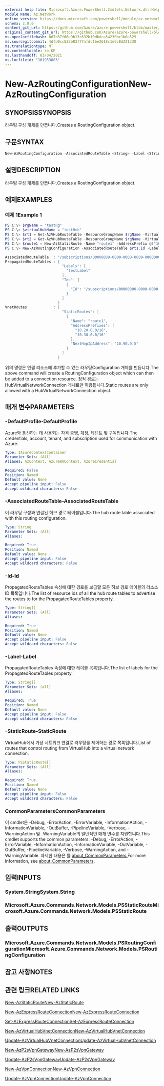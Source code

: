 ```yaml
---
external help file: Microsoft.Azure.PowerShell.Cmdlets.Network.dll-Help.xml
Module Name: Az.Network
online version: https://docs.microsoft.com/powershell/module/az.network/new-azroutingconfiguration
schema: 2.0.0
content_git_url: https://github.com/Azure/azure-powershell/blob/master/src/Network/Network/help/New-AzRoutingConfiguration.md
original_content_git_url: https://github.com/Azure/azure-powershell/blob/master/src/Network/Network/help/New-AzRoutingConfiguration.md
ms.openlocfilehash: b67b37f66e9b13c692b10dbdca54230bc1b0a529
ms.sourcegitcommit: 4dfb0cc533b83f77afdcfbe2618c1e6c8d221330
ms.translationtype: MT
ms.contentlocale: ko-KR
ms.lasthandoff: 03/04/2021
ms.locfileid: "101953883"
---
```

# <span data-ttu-id="ba4e6-101">New-AzRoutingConfiguration</span><span class="sxs-lookup"><span data-stu-id="ba4e6-101">New-AzRoutingConfiguration</span></span>

## <span data-ttu-id="ba4e6-102">SYNOPSIS</span><span class="sxs-lookup"><span data-stu-id="ba4e6-102">SYNOPSIS</span></span>
<span data-ttu-id="ba4e6-103">라우팅 구성 개체를 만듭니다.</span><span class="sxs-lookup"><span data-stu-id="ba4e6-103">Creates a RoutingConfiguration object.</span></span>

## <span data-ttu-id="ba4e6-104">구문</span><span class="sxs-lookup"><span data-stu-id="ba4e6-104">SYNTAX</span></span>

```powershell
New-AzRoutingConfiguration -AssociatedRouteTable <String> -Label <String[]> -Id <String[]> [-StaticRoute <PSStaticRoute[]>]  [-DefaultProfile <IAzureContextContainer>] [<CommonParameters>]
```

## <span data-ttu-id="ba4e6-105">설명</span><span class="sxs-lookup"><span data-stu-id="ba4e6-105">DESCRIPTION</span></span>
<span data-ttu-id="ba4e6-106">라우팅 구성 개체를 만듭니다.</span><span class="sxs-lookup"><span data-stu-id="ba4e6-106">Creates a RoutingConfiguration object.</span></span>

## <span data-ttu-id="ba4e6-107">예제</span><span class="sxs-lookup"><span data-stu-id="ba4e6-107">EXAMPLES</span></span>

### <span data-ttu-id="ba4e6-108">예제 1</span><span class="sxs-lookup"><span data-stu-id="ba4e6-108">Example 1</span></span>
```powershell
PS C:\> $rgName = "testRg"
PS C:\> $virtualHubName = "testHub"
PS C:\> $rt1 = Get-AzVHubRouteTable -ResourceGroupName $rgName -VirtualHubName $virtualHubName -Name "defaultRouteTable"
PS C:\> $rt2 = Get-AzVHubRouteTable -ResourceGroupName $rgName -VirtualHubName $virtualHubName -Name "noneRouteTable"
PS C:\> $route1 = New-AzStaticRoute -Name "route1" -AddressPrefix @("10.20.0.0/16", "10.30.0.0/16")-NextHopIpAddress "10.90.0.5"
PS C:\> New-AzRoutingConfiguration -AssociatedRouteTable $rt1.Id -Label @("testLabel") -Id @($rt2.Id) -StaticRoute @($route1)

AssociatedRouteTable  : "/subscriptions/00000000-0000-0000-0000-000000000000/resourceGroups/testRg/providers/Microsoft.Network/virtualHubs/testHub/hubRouteTables/defaultRouteTable"
PropagatedRouteTables : {
                          "Labels": [
                            "testLabel"
                          ],
                          "Ids": [
                            {
                              "Id": "/subscriptions/00000000-0000-0000-0000-000000000000/resourceGroups/testRg/providers/Microsoft.Network/virtualHubs/testHub/hubRouteTables/noneRouteTable"
                            }
                          ]
                        }
VnetRoutes            : {
                          "StaticRoutes": [
                            {
                              "Name": "route1",
                              "AddressPrefixes": [
                                "10.20.0.0/16",
                                "10.30.0.0/16"
                              ],
                              "NextHopIpAddress": "10.90.0.5"
                            }
                          ]
                        }
```

<span data-ttu-id="ba4e6-109">위의 명령은 연결 리소스에 추가할 수 있는 라우팅Configuration 개체를 만듭니다.</span><span class="sxs-lookup"><span data-stu-id="ba4e6-109">The above command will create a RoutingConfiguration object which can then be added to a connection resource.</span></span> <span data-ttu-id="ba4e6-110">정적 경로는 HubVirtualNetworkConnection 개체로만 허용됩니다.</span><span class="sxs-lookup"><span data-stu-id="ba4e6-110">Static routes are only allowed with a HubVirtualNetworkConnection object.</span></span> 

## <span data-ttu-id="ba4e6-111">매개 변수</span><span class="sxs-lookup"><span data-stu-id="ba4e6-111">PARAMETERS</span></span>

### <span data-ttu-id="ba4e6-112">-DefaultProfile</span><span class="sxs-lookup"><span data-stu-id="ba4e6-112">-DefaultProfile</span></span>
<span data-ttu-id="ba4e6-113">Azure와 통신하는 데 사용되는 자격 증명, 계정, 테넌트 및 구독입니다.</span><span class="sxs-lookup"><span data-stu-id="ba4e6-113">The credentials, account, tenant, and subscription used for communication with Azure.</span></span>

```yaml
Type: IAzureContextContainer
Parameter Sets: (All)
Aliases: AzContext, AzureRmContext, AzureCredential

Required: False
Position: Named
Default value: None
Accept pipeline input: False
Accept wildcard characters: False
```

### <span data-ttu-id="ba4e6-114">-AssociatedRouteTable</span><span class="sxs-lookup"><span data-stu-id="ba4e6-114">-AssociatedRouteTable</span></span>
<span data-ttu-id="ba4e6-115">이 라우팅 구성과 연결된 허브 경로 테이블입니다.</span><span class="sxs-lookup"><span data-stu-id="ba4e6-115">The hub route table associated with this routing configuration.</span></span>

```yaml
Type: String
Parameter Sets: (All)
Aliases:

Required: True
Position: Named
Default value: None
Accept pipeline input: False
Accept wildcard characters: False
```

### <span data-ttu-id="ba4e6-116">-Id</span><span class="sxs-lookup"><span data-stu-id="ba4e6-116">-Id</span></span>
<span data-ttu-id="ba4e6-117">PropagatedRouteTables 속성에 대한 경로를 보급할 모든 허브 경로 테이블의 리소스 ID 목록입니다.</span><span class="sxs-lookup"><span data-stu-id="ba4e6-117">The list of resource ids of all the hub route tables to advertise the routes to for the PropagatedRouteTables property.</span></span>

```yaml
Type: String[]
Parameter Sets: (All)
Aliases:

Required: True
Position: Named
Default value: None
Accept pipeline input: False
Accept wildcard characters: False
```

### <span data-ttu-id="ba4e6-118">-Label</span><span class="sxs-lookup"><span data-stu-id="ba4e6-118">-Label</span></span>
<span data-ttu-id="ba4e6-119">PropagatedRouteTables 속성에 대한 레이블 목록입니다.</span><span class="sxs-lookup"><span data-stu-id="ba4e6-119">The list of labels for the PropagatedRouteTables property.</span></span>

```yaml
Type: String[]
Parameter Sets: (all)
Aliases:

Required: True
Position: Named
Default value: None
Accept pipeline input: False
Accept wildcard characters: False
```

### <span data-ttu-id="ba4e6-120">-StaticRoute</span><span class="sxs-lookup"><span data-stu-id="ba4e6-120">-StaticRoute</span></span>
<span data-ttu-id="ba4e6-121">VirtualHub에서 가상 네트워크 연결로 라우팅을 제어하는 경로 목록입니다.</span><span class="sxs-lookup"><span data-stu-id="ba4e6-121">List of routes that control routing from VirtualHub into a virtual network connection.</span></span>

```yaml
Type: PSStaticRoute[]
Parameter Sets: (All)
Aliases:

Required: True
Position: Named
Default value: None
Accept pipeline input: False
Accept wildcard characters: False
```

### <span data-ttu-id="ba4e6-122">CommonParameters</span><span class="sxs-lookup"><span data-stu-id="ba4e6-122">CommonParameters</span></span>
<span data-ttu-id="ba4e6-123">이 cmdlet은 -Debug, -ErrorAction, -ErrorVariable, -InformationAction, -InformationVariable, -OutBuffer, -PipelineVariable, -Verbose, -WarningAction 및 -WarningVariable의 일반적인 매개 변수를 지원합니다.</span><span class="sxs-lookup"><span data-stu-id="ba4e6-123">This cmdlet supports the common parameters: -Debug, -ErrorAction, -ErrorVariable, -InformationAction, -InformationVariable, -OutVariable, -OutBuffer, -PipelineVariable, -Verbose, -WarningAction, and -WarningVariable.</span></span> <span data-ttu-id="ba4e6-124">자세한 내용은 를 [about_CommonParameters.](http://go.microsoft.com/fwlink/?LinkID=113216)</span><span class="sxs-lookup"><span data-stu-id="ba4e6-124">For more information, see [about_CommonParameters](http://go.microsoft.com/fwlink/?LinkID=113216).</span></span>

## <span data-ttu-id="ba4e6-125">입력</span><span class="sxs-lookup"><span data-stu-id="ba4e6-125">INPUTS</span></span>

### <span data-ttu-id="ba4e6-126">System.String</span><span class="sxs-lookup"><span data-stu-id="ba4e6-126">System.String</span></span>

### <span data-ttu-id="ba4e6-127">Microsoft.Azure.Commands.Network.Models.PSStaticRoute</span><span class="sxs-lookup"><span data-stu-id="ba4e6-127">Microsoft.Azure.Commands.Network.Models.PSStaticRoute</span></span>

## <span data-ttu-id="ba4e6-128">출력</span><span class="sxs-lookup"><span data-stu-id="ba4e6-128">OUTPUTS</span></span>

### <span data-ttu-id="ba4e6-129">Microsoft.Azure.Commands.Network.Models.PSRoutingConfiguration</span><span class="sxs-lookup"><span data-stu-id="ba4e6-129">Microsoft.Azure.Commands.Network.Models.PSRoutingConfiguration</span></span>

## <span data-ttu-id="ba4e6-130">참고 사항</span><span class="sxs-lookup"><span data-stu-id="ba4e6-130">NOTES</span></span>

## <span data-ttu-id="ba4e6-131">관련 링크</span><span class="sxs-lookup"><span data-stu-id="ba4e6-131">RELATED LINKS</span></span>

[<span data-ttu-id="ba4e6-132">New-AzStaticRoute</span><span class="sxs-lookup"><span data-stu-id="ba4e6-132">New-AzStaticRoute</span></span>](./New-AzStaticRoute.md)

[<span data-ttu-id="ba4e6-133">New-AzExpressRouteConnection</span><span class="sxs-lookup"><span data-stu-id="ba4e6-133">New-AzExpressRouteConnection</span></span>](./New-AzExpressRouteConnection.md)

[<span data-ttu-id="ba4e6-134">Set-AzExpressRouteConnection</span><span class="sxs-lookup"><span data-stu-id="ba4e6-134">Set-AzExpressRouteConnection</span></span>](./Set-AzExpressRouteConnection.md)

[<span data-ttu-id="ba4e6-135">New-AzVirtualHubVnetConnection</span><span class="sxs-lookup"><span data-stu-id="ba4e6-135">New-AzVirtualHubVnetConnection</span></span>](./New-AzVpnConnection.md)

[<span data-ttu-id="ba4e6-136">Update-AzVirtualHubVnetConnection</span><span class="sxs-lookup"><span data-stu-id="ba4e6-136">Update-AzVirtualHubVnetConnection</span></span>](./Update-AzVpnConnection.md)

[<span data-ttu-id="ba4e6-137">New-AzP2sVpnGateway</span><span class="sxs-lookup"><span data-stu-id="ba4e6-137">New-AzP2sVpnGateway</span></span>](./New-AzP2sVpnGateway.md)

[<span data-ttu-id="ba4e6-138">Update-AzP2sVpnGateway</span><span class="sxs-lookup"><span data-stu-id="ba4e6-138">Update-AzP2sVpnGateway</span></span>](./Update-AzP2sVpnGateway.md)

[<span data-ttu-id="ba4e6-139">New-AzVpnConnection</span><span class="sxs-lookup"><span data-stu-id="ba4e6-139">New-AzVpnConnection</span></span>](./New-AzVpnConnection.md)

[<span data-ttu-id="ba4e6-140">Update-AzVpnConnection</span><span class="sxs-lookup"><span data-stu-id="ba4e6-140">Update-AzVpnConnection</span></span>](./Update-AzVpnConnection.md)